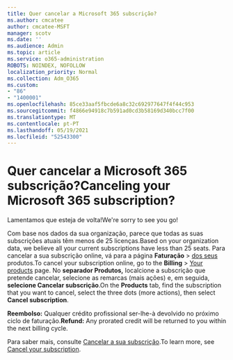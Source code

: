 ```yaml
---
title: Quer cancelar a Microsoft 365 subscrição?
ms.author: cmcatee
author: cmcatee-MSFT
manager: scotv
ms.date: ''
ms.audience: Admin
ms.topic: article
ms.service: o365-administration
ROBOTS: NOINDEX, NOFOLLOW
localization_priority: Normal
ms.collection: Adm_O365
ms.custom:
- "86"
- "1400001"
ms.openlocfilehash: 85ce33aaf5fbcde6a8c32c692977647f4f44c953
ms.sourcegitcommit: f4866e94918c7b591ad0cd3b58169d340bcc7f00
ms.translationtype: MT
ms.contentlocale: pt-PT
ms.lasthandoff: 05/19/2021
ms.locfileid: "52543300"
---
```

# <a name="canceling-your-microsoft-365-subscription"></a><span data-ttu-id="6fabe-102">Quer cancelar a Microsoft 365 subscrição?</span><span class="sxs-lookup"><span data-stu-id="6fabe-102">Canceling your Microsoft 365 subscription?</span></span>

<span data-ttu-id="6fabe-103">Lamentamos que esteja de volta!</span><span class="sxs-lookup"><span data-stu-id="6fabe-103">We're sorry to see you go!</span></span>
  
<span data-ttu-id="6fabe-104">Com base nos dados da sua organização, parece que todas as suas subscrições atuais têm menos de 25 licenças.</span><span class="sxs-lookup"><span data-stu-id="6fabe-104">Based on your organization data, we believe all your current subscriptions have less than 25 seats.</span></span> <span data-ttu-id="6fabe-105">Para cancelar a sua subscrição online, vá para a página **Faturação** \> [dos seus](https://go.microsoft.com/fwlink/p/?linkid=842054) produtos.</span><span class="sxs-lookup"><span data-stu-id="6fabe-105">To cancel your subscription online, go to the **Billing** \> [Your products](https://go.microsoft.com/fwlink/p/?linkid=842054) page.</span></span> <span data-ttu-id="6fabe-106">No **separador Produtos,** localcione a subscrição que pretende cancelar, selecione as remarcas (mais ações) e, em seguida, **selecione Cancelar subscrição**.</span><span class="sxs-lookup"><span data-stu-id="6fabe-106">On the **Products** tab, find the subscription that you want to cancel, select the three dots (more actions), then select **Cancel subscription**.</span></span>
  
<span data-ttu-id="6fabe-107">**Reembolso:** Qualquer crédito profissional ser-lhe-à devolvido no próximo ciclo de faturação.</span><span class="sxs-lookup"><span data-stu-id="6fabe-107">**Refund:** Any prorated credit will be returned to you within the next billing cycle.</span></span>

<span data-ttu-id="6fabe-108">Para saber mais, consulte [Cancelar a sua subscrição](/microsoft-365/commerce/subscriptions/cancel-your-subscription).</span><span class="sxs-lookup"><span data-stu-id="6fabe-108">To learn more, see [Cancel your subscription](/microsoft-365/commerce/subscriptions/cancel-your-subscription).</span></span>
